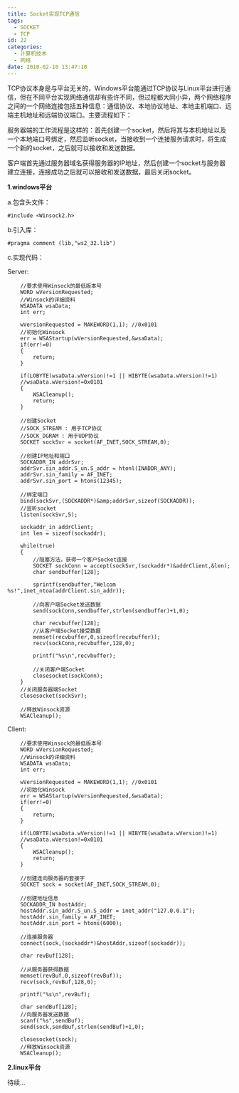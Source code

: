 ```yaml
---
title: Socket实现TCP通信
tags:
  - SOCKET
  - TCP
id: 22
categories:
  - 计算机技术
  - 网络
date: 2010-02-10 13:47:10
---
```


TCP协议本身是与平台无关的，Windows平台能通过TCP协议与Linux平台进行通信，但在不同平台实现网络通信却有些许不同，但过程都大同小异，两个网络程序之间的一个网络连接包括五种信息：通信协议、本地协议地址、本地主机端口、远端主机地址和远端协议端口。主要流程如下：

服务器端的工作流程是这样的：首先创建一个socket，然后将其与本机地址以及一个本地端口号绑定，然后监听socket，当接收到一个连接服务请求时，将生成一个新的socket，之后就可以接收和发送数据。

客户端首先通过服务器域名获得服务器的IP地址，然后创建一个socket与服务器建立连接，连接成功之后就可以接收和发送数据，最后关闭socket。


<!--more-->


**1.windows平台**

a.包含头文件：

```#include <Winsock2.h>```

b.引入库：

```#pragma comment (lib,"ws2_32.lib")```

c.实现代码：

Server:

```
	//要求使用Winsock的最低版本号
	WORD wVersionRequested;
	//Winsock的详细资料
	WSADATA wsaData;
	int err;

	wVersionRequested = MAKEWORD(1,1); //0x0101
	//初始化Winsock
	err = WSAStartup(wVersionRequested,&wsaData);
	if(err!=0)
	{
		return;
	}   

	if(LOBYTE(wsaData.wVersion)!=1 || HIBYTE(wsaData.wVersion)!=1)
	//wsaData.wVersion!=0x0101
	{
		WSACleanup();
		return;
	}   

	//创建Socket
	//SOCK_STREAM : 用于TCP协议
	//SOCK_DGRAM : 用于UDP协议
	SOCKET sockSvr = socket(AF_INET,SOCK_STREAM,0);   

	//创建IP地址和端口
	SOCKADDR_IN addrSvr;
	addrSvr.sin_addr.S_un.S_addr = htonl(INADDR_ANY);
	addrSvr.sin_family = AF_INET;
	addrSvr.sin_port = htons(12345);   

	//绑定端口
	bind(sockSvr,(SOCKADDR*)&amp;addrSvr,sizeof(SOCKADDR));
	//监听socket
	listen(sockSvr,5);   

	sockaddr_in addrClient;
	int len = sizeof(sockaddr);   

	while(true)
	{
		//阻塞方法，获得一个客户Socket连接
		SOCKET sockConn = accept(sockSvr,(sockaddr*)&addrClient,&len);
		char sendbuffer[128];   

		sprintf(sendbuffer,"Welcom %s!",inet_ntoa(addrClient.sin_addr));   

		//向客户端Socket发送数据
		send(sockConn,sendbuffer,strlen(sendbuffer)+1,0);   

		char recvbuffer[128];
		//从客户端Socket接受数据
		memset(recvbuffer,0,sizeof(recvbuffer));
		recv(sockConn,recvbuffer,128,0);   

		printf("%s\n",recvbuffer);   

		//关闭客户端Socket
		closesocket(sockConn);
	}
	//关闭服务器端Socket
	closesocket(sockSvr);

	//释放Winsock资源
	WSACleanup();
```

Client:

```
	//要求使用Winsock的最低版本号
	WORD wVersionRequested;
	//Winsock的详细资料
	WSADATA wsaData;
	int err;

	wVersionRequested = MAKEWORD(1,1); //0x0101
	//初始化Winsock
	err = WSAStartup(wVersionRequested,&wsaData);
	if(err!=0)
	{
		return;
	}   

	if(LOBYTE(wsaData.wVersion)!=1 || HIBYTE(wsaData.wVersion)!=1)
	//wsaData.wVersion!=0x0101
	{
		WSACleanup();
		return;
	}   

	//创建连向服务器的套接字   
	SOCKET sock = socket(AF_INET,SOCK_STREAM,0);   

	//创建地址信息   
	SOCKADDR_IN hostAddr;   
	hostAddr.sin_addr.S_un.S_addr = inet_addr("127.0.0.1");   
	hostAddr.sin_family = AF_INET;   
	hostAddr.sin_port = htons(6000);   

	//连接服务器   
	connect(sock,(sockaddr*)&hostAddr,sizeof(sockaddr));   

	char revBuf[128];   

	//从服务器获得数据
	memset(revBuf,0,sizeof(revBuf));
	recv(sock,revBuf,128,0);   

	printf("%s\n",revBuf);   

	char sendBuf[128];
	//向服务器发送数据   
	scanf("%s",sendBuf);
	send(sock,sendBuf,strlen(sendBuf)+1,0);   

	closesocket(sock);
	//释放Winsock资源
	WSACleanup();
```

**2.linux平台**

待续...

